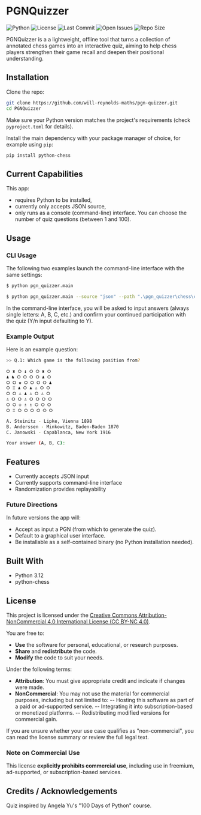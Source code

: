 # PGNQuizzer

![Python](https://img.shields.io/badge/Python-3.12+-blue?logo=python)
![License](https://img.shields.io/github/license/will-reynolds-maths/pgn-quizzer)
![Last Commit](https://img.shields.io/github/last-commit/will-reynolds-maths/pgn-quizzer)
![Open Issues](https://img.shields.io/github/issues/will-reynolds-maths/pgn-quizzer)
![Repo Size](https://img.shields.io/github/repo-size/will-reynolds-maths/pgn-quizzer)
<!-- ![Build](https://img.shields.io/github/actions/workflow/status/will-reynolds-maths/pgn-quizzer/python-app.yml) -->

PGNQuizzer is a a lightweight, offline tool that turns a collection of annotated chess games into an interactive quiz, aiming to help chess players strengthen their game recall and deepen their positional understanding.

## Installation

Clone the repo:

```bash
git clone https://github.com/will-reynolds-maths/pgn-quizzer.git
cd PGNQuizzer
```

Make sure your Python version matches the project's requirements (check `pyproject.toml` for details).

Install the main dependency with your package manager of choice, for example using `pip`:

```bash
pip install python-chess
```

## Current Capabilities

This app:
- requires Python to be installed,
- currently only accepts JSON source,
- only runs as a console (command-line) interface.
You can choose the number of quiz questions (between 1 and 100).

## Usage

### CLI Usage

The following two examples launch the command-line interface with the same settings:

```bash
$ python pgn_quizzer.main
```

```bash
$ python pgn_quizzer.main --source "json" --path ".\pgn_quizzer\chess\chess_sample_data.json" --ui "console" --num "5"
```

In the command-line interface, you will be asked to input answers (always single letters: A, B, C, etc.) and confirm your continued participation with the quiz (Y/n input defaulting to Y).

### Example Output

Here is an example question:

```bash
>> Q.1: Which game is the following position from?

⭘ ♜ ⭘ ♝ ⭘ ⭘ ♜ ⭘
♟ ♞ ⭘ ⭘ ⭘ ⭘ ♟ ⭘
⭘ ⭘ ♚ ⭘ ⭘ ⭘ ⭘ ♟
⭘ ♖ ♟ ⭘ ♟ ♙ ⭘ ⭘
⭘ ⭘ ♙ ♟ ♙ ⭘ ♙ ⭘
♙ ⭘ ⭘ ♙ ⭘ ⭘ ⭘ ⭘
⭘ ⭘ ♔ ♗ ♗ ⭘ ⭘ ⭘
⭘ ♖ ⭘ ⭘ ⭘ ⭘ ⭘ ⭘

A. Steinitz - Lipke, Vienna 1898
B. Anderssen - Minkowitz, Baden-Baden 1870
C. Janowski - Capablanca, New York 1916

Your answer (A, B, C):
```

## Features

- Currently accepts JSON input
- Currently supports command-line interface
- Randomization provides replayability

### Future Directions

In future versions the app will:
- Accept as input a PGN (from which to generate the quiz).
- Default to a graphical user interface.
- Be installable as a self-contained binary (no Python installation needed).

## Built With

- Python 3.12
- python-chess

## License

This project is licensed under the [Creative Commons Attribution-NonCommercial 4.0 International License (CC BY-NC 4.0)](https://creativecommons.org/licenses/by-nc/4.0/).

You are free to:
- **Use** the software for personal, educational, or research purposes.
- **Share** and **redistribute** the code.
- **Modify** the code to suit your needs.

Under the following terms:
- **Attribution**: You must give appropriate credit and indicate if changes were made.
- **NonCommercial**: You may not use the material for commercial purposes, including but not limited to:
-- Hosting this software as part of a paid or ad-supported service.
-- Integrating it into subscription-based or monetized platforms.
-- Redistributing modified versions for commercial gain.

If you are unsure whether your use case qualifies as "non-commercial", you can read the license summary or review the full legal text.

### Note on Commercial Use
This license **explicitly prohibits commercial use**, including use in freemium, ad-supported, or subscription-based services.

## Credits / Acknowledgements

Quiz inspired by Angela Yu's "100 Days of Python" course.